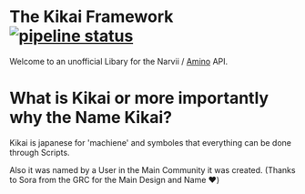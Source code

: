 # The Kikai Framework [![pipeline status](https://gitlab.robsys.space/Kikai/KikaiFramework/badges/master/pipeline.svg)](https://gitlab.robsys.space/Kikai/KikaiFramework/commits/master)

Welcome to an unofficial Libary for the Narvii / [Amino](http://aminoapps.com) API.

# What is Kikai or more importantly why the Name Kikai?

Kikai is japanese for 'machiene' and symboles that everything can be done through Scripts.

Also it was named by a User in the Main Community it was created. (Thanks to Sora from the GRC for the Main Design and Name :heart:)